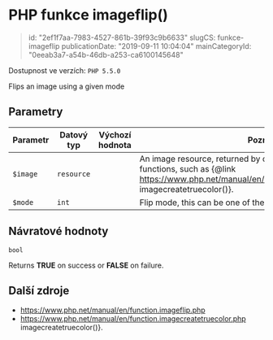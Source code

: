 PHP funkce imageflip()
======================

> id: "2ef1f7aa-7983-4527-861b-39f93c9b6633"
> slugCS: funkce-imageflip
> publicationDate: "2019-09-11 10:04:04"
> mainCategoryId: "0eeab3a7-a54b-46db-a253-ca6100145648"

Dostupnost ve verzích: `PHP 5.5.0`

Flips an image using a given mode


Parametry
--------------

| Parametr | Datový typ | Výchozí hodnota | Poznámka |
|-----|-----|-----|-----|
| `$image` | `resource` |  | An image resource, returned by one of the image creation functions, such as {@link https://www.php.net/manual/en/function.imagecreatetruecolor.php imagecreatetruecolor()}. |
| `$mode` | `int` |  | Flip mode, this can be one of the <b>IMG_FLIP_*</b> constants: |


Návratové hodnoty
----------------

`bool`

Returns <b>TRUE</b> on success or <b>FALSE</b> on failure.

Další zdroje
------------


- https://www.php.net/manual/en/function.imageflip.php
- https://www.php.net/manual/en/function.imagecreatetruecolor.php imagecreatetruecolor()}.
</p>
